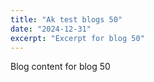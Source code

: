 ```yaml
---
title: "Ak test blogs 50"
date: "2024-12-31"
excerpt: "Excerpt for blog 50"
---
```


Blog content for blog 50